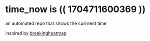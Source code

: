 # time_now is (( 1704711600369 ))

an automated repo that shows the currnent time

inspired by [breakingheatmap](https://github.com/breakingheatmap/breakingheatmap)
